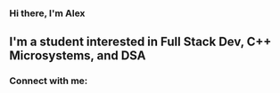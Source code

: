 ### Hi there, I'm Alex  


## I'm a student interested in Full Stack Dev, C++ Microsystems, and DSA 



### Connect with me:
[linkedin]: https://www.linkedin.com/in/alexander-mehta-b97659220/
